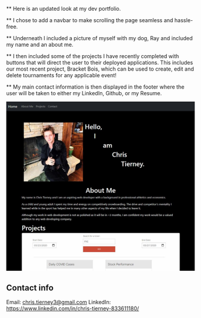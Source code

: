 ** Here is an updated look at my dev portfolio. 

** I chose to add a navbar to make scrolling the page seamless and hassle-free.

** Underneath I included a picture of myself with my dog, Ray and included my name and an about me.

** I then included some of the projects I have recently completed with buttons that will direct the user to their deployed applications. This includes our most recent project, Bracket Bois, which can be used to create, edit and delete tournaments for any applicable event!

** My main contact information is then displayed in the footer where the user will be taken to either my LinkedIn, Github, or my Resume.

![Screenshot](./assets/images/portfolio_ss.JPG)

## Contact info
Email: chris.tierney3@gmail.com
LinkedIn: https://www.linkedin.com/in/chris-tierney-833611180/
